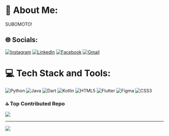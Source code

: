 # 💫 About Me:
SUBOMOTO!


## 🌐 Socials:
[![Instagram](https://img.shields.io/badge/Instagram-%23E4405F.svg?logo=Instagram&logoColor=white)](https://instagram.com/maryamfereidoonii) [![LinkedIn](https://img.shields.io/badge/LinkedIn-%230077B5.svg?logo=linkedin&logoColor=white)]([https://www.linkedin.com/in/zyrill-james-salvador-44a6572a1/](https://www.linkedin.com/in/zyrill-james-salvado)) [![Facebook](https://img.shields.io/badge/Facebook-%231877F2.svg?logo=Facebook&logoColor=white)](https://facebook.com/yourprofile) [![Gmail](https://img.shields.io/badge/Gmail-D14836?logo=gmail&logoColor=white)](mailto:your.email@gmail.com)

# 💻 Tech Stack and Tools:
![Python](https://img.shields.io/badge/python-3670A0?style=for-the-badge&logo=python&logoColor=ffdd54) ![Java](https://img.shields.io/badge/java-%23ED8B00.svg?style=for-the-badge&logo=openjdk&logoColor=white) ![Dart](https://img.shields.io/badge/dart-%230175C2.svg?style=for-the-badge&logo=dart&logoColor=white) ![Kotlin](https://img.shields.io/badge/kotlin-%237F52FF.svg?style=for-the-badge&logo=kotlin&logoColor=white) ![HTML5](https://img.shields.io/badge/html5-%23E34F26.svg?style=for-the-badge&logo=html5&logoColor=white) ![Flutter](https://img.shields.io/badge/Flutter-%2302569B.svg?style=for-the-badge&logo=Flutter&logoColor=white) ![Figma](https://img.shields.io/badge/figma-%23F24E1E.svg?style=for-the-badge&logo=figma&logoColor=white) ![CSS3](https://img.shields.io/badge/css3-%231572B6.svg?style=for-the-badge&logo=css3&logoColor=white)

### 🔝 Top Contributed Repo
![](https://github-contributor-stats.vercel.app/api?username=MaryamFereidooni&limit=5&theme=radical&combine_all_yearly_contributions=true)

---
[![](https://visitcount.itsvg.in/api?id=MaryamFereidooni&icon=7&color=5)](https://visitcount.itsvg.in)

<!-- Proudly created with GPRM ( https://gprm.itsvg.in ) -->
